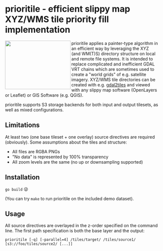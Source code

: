 # prioritile - efficient slippy map XYZ/WMS tile priority fill implementation

<img align="left" width="215" height="159" src="https://user-images.githubusercontent.com/1577223/91644898-bdb84c80-ea40-11ea-904e-8bbf8156ab6d.png">

prioritile applies a painter-type algorithm in an efficient way by leveraging the XYZ (and WM(T)S) directory structure on local and remote file systems. It is intended to replace complicated and inefficient GDAL VRT chains which are sometimes used to create a "world grids" of e.g. satellite imagery. XYZ/WMS tile directories can be created with e.g. [gdal2tiles](https://gdal.org/programs/gdal2tiles.html) and viewed with any slippy map software (OpenLayers or Leaflet) or GIS Software (e.g. QGIS).

prioritile supports S3 storage backends for both input and output tilesets, as well as mixed configurations.

## Limitations

At least two (one base tileset + one overlay) source directives are required (obviously). Some assumptions about the tiles and structure:

- All files are RGBA PNGs
- "No data" is represented by 100% transparency
- All zoom levels are the same (no up or downsampling supported)

## Installation

`go build` 😜

(You can try `make` to run prioritile on the included demo dataset).

## Usage

All source directives are overlayed in the z-order specified on the command line. The first path specification is both the base layer and the output:

```prioritile [-q] [-parallel=4] /tiles/target/ /tiles/source1/ [s3://foo/tiles/source2/ [...]]```
